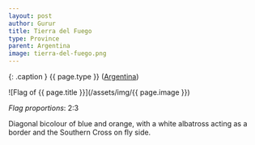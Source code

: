 ```yaml
---
layout: post
author: Gurur
title: Tierra del Fuego
type: Province
parent: Argentina
image: tierra-del-fuego.png
---
```

{: .caption }
{{ page.type }} ([Argentina](/2019/03/11/argentina.html))

![Flag of {{ page.title }}](/assets/img/{{ page.image }})

*Flag proportions*: 2:3

Diagonal bicolour of blue and orange, with a white albatross acting as a border and the Southern Cross on fly side.